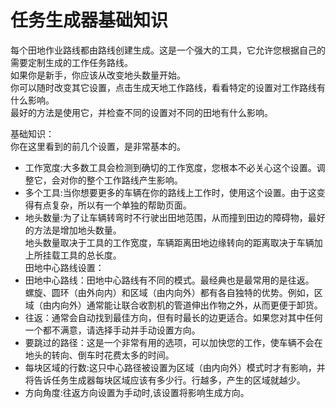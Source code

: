 # 任务生成器基础知识
  
每个田地作业路线都由路线创建生成。这是一个强大的工具，它允许您根据自己的需要定制生成的工作任务路线。  
如果你是新手，你应该从改变地头数量开始。  
你可以随时改变其它设置，点击生成天地工作路线，看看特定的设置对工作路线有什么影响。  
最好的方法是使用它，并检查不同的设置对不同的田地有什么影响。  

  
基础知识：  
你在这里看到的前几个设置，是非常基本的。  
- 工作宽度:大多数工具会检测到确切的工作宽度，您根本不必关心这个设置。调整它，会对你的整个工作路线产生影响。  
- 多个工具:当你想要更多的车辆在你的路线上工作时，使用这个设置。由于这变得有点复杂，所以有一个单独的帮助页面。  
- 地头数量:为了让车辆转弯时不行驶出田地范围，从而撞到田边的障碍物，最好的方法是增加地头数量。  
地头数量取决于工具的工作宽度，车辆距离田地边缘转向的距离取决于车辆加上所挂载工具的总长度。  
田地中心路线设置：  
- 田地中心路线：田地中心路线有不同的模式。最经典也是最常用的是往返。  
螺旋、圆环（由外向内）和区域（由内向外）都有各自独特的优势。例如，区域（由内向外）通常能让联合收割机的管道伸出作物之外，从而更便于卸货。  
- 往返：通常会自动找到最佳方向，但有时最长的边更适合。如果您对其中任何一个都不满意，请选择手动并手动设置方向。  
- 要跳过的路径：这是一个非常有用的选项，可以加快您的工作，使车辆不会在地头的转向、倒车时花费太多的时间。  
- 每块区域的行数:这只中心路径被设置为区域（由内向外）模式时才有影响，并将告诉任务生成器每块区域应该有多少行。行越多，产生的区域就越少。  
- 方向角度:往返方向设置为手动时,该设置将影响生成方向。  
